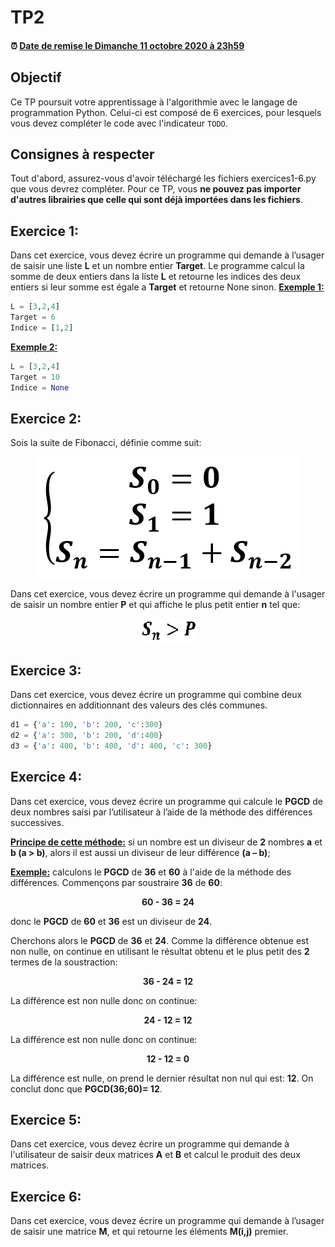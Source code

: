 # TP2

<!--- Changer la date de remise en modifiant le URL--->
#### :alarm_clock: [Date de remise le Dimanche 11 octobre 2020 à 23h59](https://www.timeanddate.com/countdown/generic?iso=20200927T2359&p0=165&msg=Remise&font=cursive&csz=1#)

## Objectif

Ce TP poursuit votre apprentissage à l'algorithmie avec le langage de programmation Python. Celui-ci est composé de 6 exercices, pour lesquels vous devez compléter le code avec l'indicateur `TODO`.

## Consignes à respecter

Tout d'abord, assurez-vous d'avoir téléchargé les fichiers exercices1-6.py que vous devrez compléter.
Pour ce TP, vous **ne pouvez pas importer d'autres librairies que celle qui sont déjà importées dans les fichiers**.


## Exercice 1:

Dans cet exercice, vous devez écrire un programme qui demande à l’usager de saisir une liste **L** et un nombre entier **Target**. Le programme calcul la somme de deux entiers dans la liste **L** et retourne les indices des deux entiers si leur somme est égale a **Target** et retourne None sinon.
**<ins>Exemple 1:</ins>**
```python
L = [3,2,4]
Target = 6
Indice = [1,2] 
```
**<ins>Exemple 2:</ins>**
```python
L = [3,2,4]
Target = 10
Indice = None 
```

## Exercice 2:

Sois la suite de Fibonacci, définie comme suit:

<p align="center">
     <img src="img/Fino_1.png?raw=true"/>
</p>


Dans cet exercice, vous devez écrire un programme qui demande à l'usager de saisir un nombre entier **P** et qui affiche le plus petit entier **n** tel que:

<p align="center">
     <img src="img/Fino_2.png?raw=true"/>
</p>
 
## Exercice 3:

Dans cet exercice, vous devez écrire un programme qui combine deux dictionnaires en additionnant des valeurs des clés communes.
```python
d1 = {'a': 100, 'b': 200, 'c':300}
d2 = {'a': 300, 'b': 200, 'd':400}
d3 = {'a': 400, 'b': 400, 'd': 400, 'c': 300}
```
## Exercice 4:

Dans cet exercice, vous devez écrire un programme qui calcule le **PGCD** de deux nombres saisi par l’utilisateur à l’aide de la méthode des différences successives.

**<ins>Principe de cette méthode:</ins>** si un nombre est un diviseur de **2** nombres **a** et **b (a > b)**, alors il est aussi un diviseur de leur différence **(a – b)**;

**<ins>Exemple:</ins>** calculons le **PGCD** de **36** et **60** à l'aide de la méthode des différences. Commençons par soustraire **36** de **60**:

**<div align="center"> 60 - 36 = 24</div>**

donc le **PGCD** de **60** et **36** est un diviseur de **24**.

Cherchons alors le **PGCD** de **36** et **24**. Comme la différence obtenue est non nulle, on continue en utilisant le résultat obtenu et le plus petit des **2** termes de la soustraction:

**<div align="center"> 36 - 24 = 12</div>**

La différence est non nulle donc on continue:

**<div align="center"> 24 - 12 = 12</div>**

La différence est non nulle donc on continue:

**<div align="center"> 12 - 12 = 0</div>**

La différence est nulle, on prend le dernier résultat non nul qui est: **12**. On conclut donc que **PGCD(36;60)= 12**.

## Exercice 5:

Dans cet exercice, vous devez écrire un programme qui demande à l'utilisateur de saisir deux matrices **A** et **B** et calcul le produit des deux matrices. 

## Exercice 6:

Dans cet exercice, vous devez écrire un programme qui demande à l’usager de saisir une matrice **M**, et qui retourne les éléments **M(i,j)** premier.